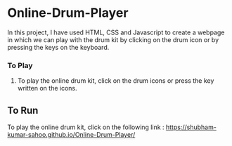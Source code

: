 # Online-Drum-Player
In this project, I have used HTML, CSS and Javascript to create a webpage in which we can play with the drum kit by clicking on the drum icon or by pressing the keys on the keyboard.  

### To Play

1. To play the online drum kit, click on the drum icons or press the key written on the icons.


## To Run
To play the online drum kit, click on the following link : https://shubham-kumar-sahoo.github.io/Online-Drum-Player/
